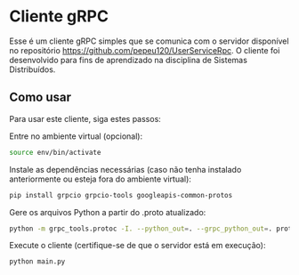 # Cliente gRPC
Esse é um cliente gRPC simples que se comunica com o servidor disponível no repositório https://github.com/pepeu120/UserServiceRpc.
O cliente foi desenvolvido para fins de aprendizado na disciplina de Sistemas Distribuídos.

## Como usar
Para usar este cliente, siga estes passos:

Entre no ambiente virtual (opcional):
``` bash
source env/bin/activate
```

Instale as dependências necessárias (caso não tenha instalado anteriormente ou esteja fora do ambiente virtual):
``` bash
pip install grpcio grpcio-tools googleapis-common-protos
```

Gere os arquivos Python a partir do .proto atualizado:
``` bash
python -m grpc_tools.protoc -I. --python_out=. --grpc_python_out=. proto/user.proto
```

Execute o cliente (certifique-se de que o servidor está em execução):
``` bash
python main.py
```
